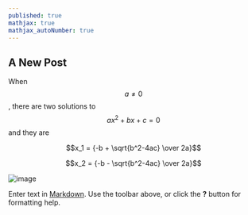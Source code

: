 ```yaml
---
published: true
mathjax: true
mathjax_autoNumber: true
---
```


## A New Post

When $$a \ne 0$$, there are two solutions to $$ax^2 + bx + c = 0$$ and they are

$$x_1 = {-b + \sqrt{b^2-4ac} \over 2a}$$


$$x_2 = {-b - \sqrt{b^2-4ac} \over 2a}$$


![image]({{site.baseurl}}/assets/images/1.jpg)




Enter text in [Markdown](http://daringfireball.net/projects/markdown/). Use the toolbar above, or click the **?** button for formatting help.
